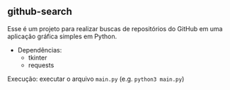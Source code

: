 ## github-search

Esse é um projeto para realizar buscas de repositórios do GitHub em uma aplicação gráfica simples em Python.

- Dependências:
	+ tkinter
	+ requests
	
Execução: executar o arquivo `main.py` (e.g. `python3 main.py`)

